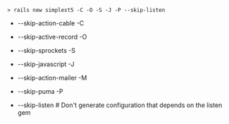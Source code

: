 ```
> rails new simplest5 -C -O -S -J -P --skip-listen
```

- --skip-action-cable -C
- --skip-active-record -O
- --skip-sprockets -S
- --skip-javascript -J

- --skip-action-mailer -M
- --skip-puma -P
- --skip-listen # Don't generate configuration that depends on the listen gem

